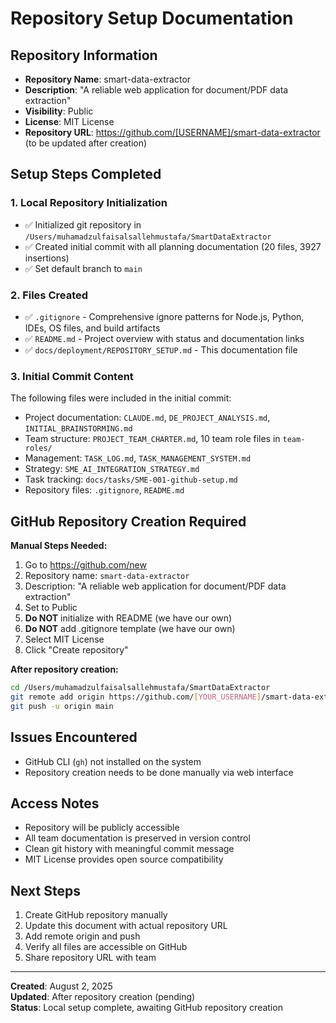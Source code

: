 # Repository Setup Documentation

## Repository Information
- **Repository Name**: smart-data-extractor
- **Description**: "A reliable web application for document/PDF data extraction"
- **Visibility**: Public
- **License**: MIT License
- **Repository URL**: https://github.com/[USERNAME]/smart-data-extractor (to be updated after creation)

## Setup Steps Completed

### 1. Local Repository Initialization
- ✅ Initialized git repository in `/Users/muhamadzulfaisalsallehmustafa/SmartDataExtractor`
- ✅ Created initial commit with all planning documentation (20 files, 3927 insertions)
- ✅ Set default branch to `main`

### 2. Files Created
- ✅ `.gitignore` - Comprehensive ignore patterns for Node.js, Python, IDEs, OS files, and build artifacts
- ✅ `README.md` - Project overview with status and documentation links
- ✅ `docs/deployment/REPOSITORY_SETUP.md` - This documentation file

### 3. Initial Commit Content
The following files were included in the initial commit:
- Project documentation: `CLAUDE.md`, `DE_PROJECT_ANALYSIS.md`, `INITIAL_BRAINSTORMING.md`
- Team structure: `PROJECT_TEAM_CHARTER.md`, 10 team role files in `team-roles/`
- Management: `TASK_LOG.md`, `TASK_MANAGEMENT_SYSTEM.md`
- Strategy: `SME_AI_INTEGRATION_STRATEGY.md`
- Task tracking: `docs/tasks/SME-001-github-setup.md`
- Repository files: `.gitignore`, `README.md`

## GitHub Repository Creation Required

**Manual Steps Needed:**
1. Go to https://github.com/new
2. Repository name: `smart-data-extractor`
3. Description: "A reliable web application for document/PDF data extraction"
4. Set to Public
5. **Do NOT** initialize with README (we have our own)
6. **Do NOT** add .gitignore template (we have our own)
7. Select MIT License
8. Click "Create repository"

**After repository creation:**
```bash
cd /Users/muhamadzulfaisalsallehmustafa/SmartDataExtractor
git remote add origin https://github.com/[YOUR_USERNAME]/smart-data-extractor.git
git push -u origin main
```

## Issues Encountered
- GitHub CLI (`gh`) not installed on the system
- Repository creation needs to be done manually via web interface

## Access Notes
- Repository will be publicly accessible
- All team documentation is preserved in version control
- Clean git history with meaningful commit message
- MIT License provides open source compatibility

## Next Steps
1. Create GitHub repository manually
2. Update this document with actual repository URL
3. Add remote origin and push
4. Verify all files are accessible on GitHub
5. Share repository URL with team

---
**Created**: August 2, 2025  
**Updated**: After repository creation (pending)  
**Status**: Local setup complete, awaiting GitHub repository creation